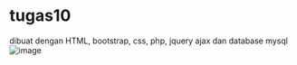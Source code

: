 # tugas10
dibuat dengan HTML, bootstrap, css, php, jquery ajax dan database mysql
![image](https://user-images.githubusercontent.com/59051848/116389248-eea68680-a846-11eb-99fc-090fb033cc0e.png)
